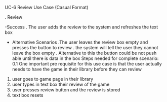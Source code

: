 UC-6 Review
 Use Case (Casual Format)
 
 . Review
 
 -Success
  . The user adds the review to the system and refreshes the text box

 - Alternative Scenarios
  .The user leaves the review box empty and presses the button to review
   . the system will tell the user they cannot leave the box empty
    . Alternative to this the button could be not push able until there is data in the box
Steps needed for complete scenario:
 0.1 One important pre requisite for this use case is that the user actually needs to have the game in their library before they can review
 1. user goes to game page in their library
 2. user types in text box their review of the game
 3. user presses review button and the review is stored
 4. text box resets
